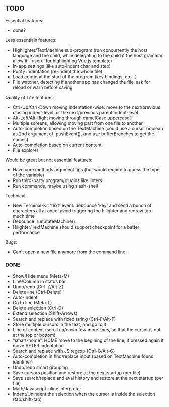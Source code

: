 
## TODO

Essential features:

* done?



Less essentials features:

* Highlighter/TextMachine sub-program (run concurrently the host language and the child, while delegating to the child
  if the host grammar allow it - useful for highlighting Vue.js template)
* In-app settings (like auto-indent char and step)
* Purify indentation (re-indent the whole file)
* Load config at the start of the program (key bindings, etc...)
* File watcher, detecting if another app has changed the file, ask for reload or warn before saving



Quality of Life features:

* Ctrl-Up/Ctrl-Down moving indentation-wise: move to the next/previous closing indent-level, or the next/previous parent indent-level
* Alt-Left/Alt-Right moving through camelCase uppercase?
* Multiple screens, allowing moving part from one file to another
* Auto-completion based on the TextMachine (could use a cursor boolean as 2nd argument of .pushEvent(), and use bufferBranches to get the names)
* Auto-completion based on current content
* File explorer



Would be great but not essential features:

* Have core methods argument tips (but would require to guess the type of the variable)
* Run third-party program/plugins like linters
* Run commands, maybe using slash-shell



Technical:

* New Terminal-Kit 'text' event: debounce 'key' and send a bunch of characters all at once:
  avoid triggering the hilighter and redraw too much time
* Debounce .runStateMachine()
* Hilighter/TextMachine should support checkpoint for a better performance



Bugs:

* Can't open a new file anymore from the command line



### DONE:

* Show/Hide menu (Meta-M)
* Line/Column in status bar
* Undo/redo (Ctrl-Z/Alt-Z)
* Delete line (Ctrl-Delete)
* Auto-indent
* Go to line (Meta-L)
* Delete selection (Ctrl-D)
* Extend selection (Shift-Arrows)
* Search and replace with fixed string (Ctrl-F/Alt-F)
* Store multiple cursors in the text, and go to it
* Line of context (scroll up/down few more lines, so that the cursor is not at the top or bottom)
* “smart-home”: HOME move to the begining of the line, if pressed again it move AFTER indentation
* Search and replace with JS regexp (Ctrl-G/Alt-G)
* Auto-completion in find/replace input (based on TextMachine found identifier)
* Undo/redo smart grouping
* Save cursors position and restore at the next startup (per file)
* Save search/replace and eval history and restore at the next startup (per file)
* Math/Javascript inline interpreter
* Indent/Unindent the selection when the cursor is inside the selection (tab/shift-tab)

